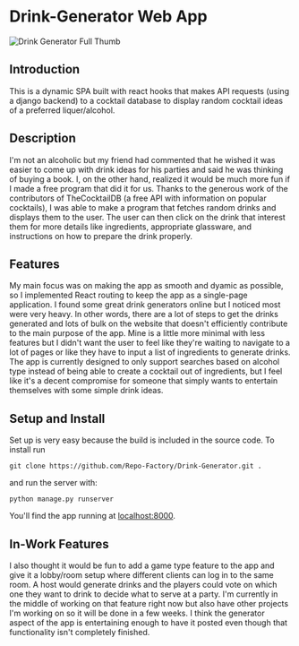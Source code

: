 # Drink-Generator Web App #

![Drink Generator Full Thumb](https://user-images.githubusercontent.com/108435248/181649641-daf7b972-9a15-4fa2-90bc-ddf006ffaa0b.png "Drink Array")

## Introduction ##
This is a dynamic SPA built with react hooks that makes API requests (using a django backend) to a cocktail database to display random cocktail ideas of a preferred liquer/alcohol.

## Description ##
I'm not an alcoholic but my friend had commented that he wished it was easier to come up with drink ideas for his parties and said he was thinking of buying a book. I, on the other hand, realized it would be much more fun if I made a free program that did it for us. Thanks to the generous work of the contributors of TheCocktailDB (a free API with information on popular cocktails), I was able to make a program that fetches random drinks and displays them to the user. The user can then click on the drink that interest them for more details like ingredients, appropriate glassware, and instructions on how to prepare the drink properly. 

## Features ##
My main focus was on making the app as smooth and dyamic as possible, so I implemented React routing to keep the app as a single-page application. I found some great drink generators online but I noticed most were very heavy. In other words, there are a lot of steps to get the drinks generated and lots of bulk on the website that doesn't efficiently contribute to the main purpose of the app. Mine is a little more minimal with less features but I didn't want the user to feel like they're waiting to navigate to a lot of pages or like they have to input a list of ingredients to generate drinks. The app is currently designed to only support searches based on alcohol type instead of being able to create a cocktail out of ingredients, but I feel like it's a decent compromise for someone that simply wants to entertain themselves with some simple drink ideas. 

## Setup and Install ##
Set up is very easy because the build is included in the source code. To install run  

```git clone https://github.com/Repo-Factory/Drink-Generator.git .```

and run the server with:

```python manage.py runserver```

You'll find the app running at [localhost:8000]('http://localhost:8000').



## In-Work Features ##
I also thought it would be fun to add a game type feature to the app and give it a lobby/room setup where different clients can log in to the same room. A host would generate drinks and the players could vote on which one they want to drink to decide what to serve at a party. I'm currently in the middle of working on that feature right now but also have other projects I'm working on so it will be done in a few weeks. I think the generator aspect of the app is entertaining enough to have it posted even though that functionality isn't completely finished. 
